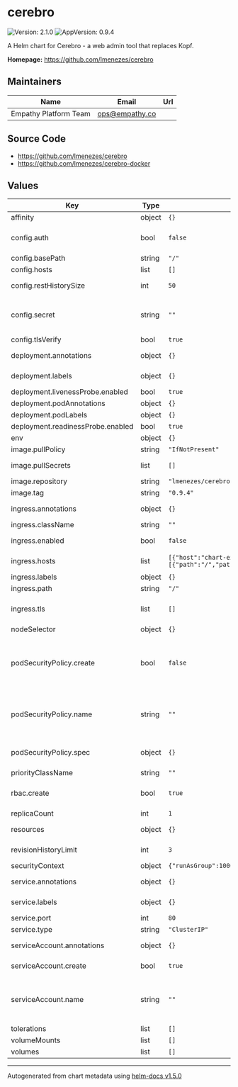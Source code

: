 # cerebro

![Version: 2.1.0](https://img.shields.io/badge/Version-2.1.0-informational?style=flat-square) ![AppVersion: 0.9.4](https://img.shields.io/badge/AppVersion-0.9.4-informational?style=flat-square)

A Helm chart for Cerebro - a web admin tool that replaces Kopf.

**Homepage:** <https://github.com/lmenezes/cerebro>

## Maintainers

| Name | Email | Url |
| ---- | ------ | --- |
| Empathy Platform Team | ops@empathy.co |  |

## Source Code

* <https://github.com/lmenezes/cerebro>
* <https://github.com/lmenezes/cerebro-docker>

## Values

| Key | Type | Default | Description |
|-----|------|---------|-------------|
| affinity | object | `{}` | Settings for affinity |
| config.auth | bool | `false` | CA cert to use for cert validation tlsCaCert: /opt/cerebro/conf/certs/ca.crt |
| config.basePath | string | `"/"` | Application base path |
| config.hosts | list | `[]` | A list of known hosts |
| config.restHistorySize | int | `50` | Rest request history size per user |
| config.secret | string | `""` | Secret used to sign session cookies. If empty it will be replaced with a random 64 length string |
| config.tlsVerify | bool | `true` | Validate Elasticsearch cert |
| deployment.annotations | object | `{}` | Additional annotations for Deployment |
| deployment.labels | object | `{}` | Additional labels for deployment  |
| deployment.livenessProbe.enabled | bool | `true` | Enable livenessProbe |
| deployment.podAnnotations | object | `{}` | Additional pod annotations |
| deployment.podLabels | object | `{}` | Additional pod labels |
| deployment.readinessProbe.enabled | bool | `true` | Enable readinessProbe |
| env | object | `{}` | Map of env vars (key/value ) |
| image.pullPolicy | string | `"IfNotPresent"` | Image pull policy |
| image.pullSecrets | list | `[]` | List of imagePullSecrets names to add to the pod |
| image.repository | string | `"lmenezes/cerebro"` | The image to run |
| image.tag | string | `"0.9.4"` | The image tag to pull |
| ingress.annotations | object | `{}` | Additional annotations for Ingress |
| ingress.className | string | `""` | IngresClass name for Ingress |
| ingress.enabled | bool | `false` | Enable Kubernetes Ingress to expose cerebro pods |
| ingress.hosts | list | `[{"host":"chart-example.local","paths":[{"path":"/","pathType":"ImplementationSpecific"}]}]` | List of hosts to expose cerebro |
| ingress.labels | object | `{}` | Additional labels for Ingress |
| ingress.path | string | `"/"` | Path to expose cerebro |
| ingress.tls | list | `[]` | TLS secret for exposing cerebro with https. See values.yaml for an example  |
| nodeSelector | object | `{}` | Settings for nodeselector |
| podSecurityPolicy.create | bool | `false` | Create a podSecurityPolicy with minimal permissions to run this Helm chart. Be sure to also set rbac.create to true, otherwise Role and RoleBinding won't be created. |
| podSecurityPolicy.name | string | `""` | The name of the podSecurityPolicy to use. If not set and create is true, a name is generated using the fullname template |
| podSecurityPolicy.spec | object | `{}` | Spec to apply to the podSecurityPolicy. See values.yaml for an example |
| priorityClassName | string | `""` | Pod priorityClassName |
| rbac.create | bool | `true` | Whether RBAC rules should be created (Role and Rolebinding) |
| replicaCount | int | `1` | Number of replicas |
| resources | object | `{}` | Settings for Deployment resource |
| revisionHistoryLimit | int | `3` | How many old ReplicaSets to maintain for the Deployment |
| securityContext | object | `{"runAsGroup":1000,"runAsNonRoot":true,"runAsUser":1000}` | Security context for pod |
| service.annotations | object | `{}` | Additional annotations to add to the service  |
| service.labels | object | `{}` | Additional labels to add to the service |
| service.port | int | `80` | Port for kubernetes service |
| service.type | string | `"ClusterIP"` | Type of Service |
| serviceAccount.annotations | object | `{}` | Annotations to add to the service account |
| serviceAccount.create | bool | `true` | Specifies whether a service account should be created |
| serviceAccount.name | string | `""` | The name of the service account to use. If not set and create is true, a name is generated using the fullname template |
| tolerations | list | `[]` | Settings for tolerations |
| volumeMounts | list | `[]` | Volume mount defintion |
| volumes | list | `[]` | Volumes defintion |

----------------------------------------------
Autogenerated from chart metadata using [helm-docs v1.5.0](https://github.com/norwoodj/helm-docs/releases/v1.5.0)
